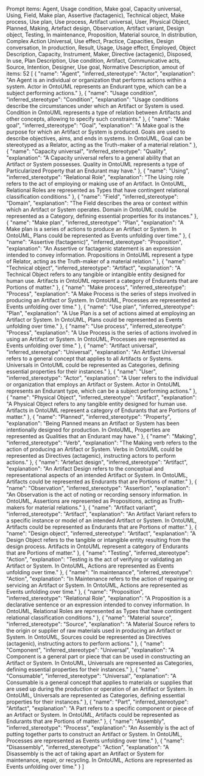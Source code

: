 Prompt items: 
Agent, Usage condition, Make goal, Capacity universal, Using, Field, Make plan, Assertive (factagenic), Technical object, Make process, Use plan, Use process, Artifact universal, User, Physical Object, Planned, Making, Artefact design, Observation, Artifact variant, Design object, Testing, In maintenance, Proposition, Material source, In distribution, Complex Action Universal, Use effect, Practice, Capacities, Design conversation, In production, Result, Usage, Usage effect, Employed, Object Description, Capacity, Instrument, Maker, Directive (actagenic), Disposed, In use, Plan Description, Use condition, Artifact, Communicative acts, Source, Intention, Designer, Use goal, Normative Description, 
amout of items: 52
 [
    {
        "name": "Agent",
        "inferred_stereotype": "Actor",
        "explanation": "An Agent is an individual or organization that performs actions within a system. Actor in OntoUML represents an Endurant type, which can be a subject performing actions."
    },
    {
        "name": "Usage condition",
        "inferred_stereotype": "Condition",
        "explanation": "Usage conditions describe the circumstances under which an Artifact or System is used. Condition in OntoUML represents a type of relation between Artifacts and other concepts, allowing to specify such constraints."
    },
    {
        "name": "Make goal",
        "inferred_stereotype": "Goal",
        "explanation": "A Make goal is the purpose for which an Artifact or System is produced. Goals are used to describe objectives, aims, and ends in systems. In OntoUML, Goal can be stereotyped as a Relator, acting as the Truth-maker of a material relation."
    },
    {
        "name": "Capacity universal",
        "inferred_stereotype": "Quality",
        "explanation": "A Capacity universal refers to a general ability that an Artifact or System possesses. Quality in OntoUML represents a type of Particularized Property that an Endurant may have."
    },
    {
        "name": "Using",
        "inferred_stereotype": "Relational Role",
        "explanation": "The Using role refers to the act of employing or making use of an Artifact. In OntoUML, Relational Roles are represented as Types that have contingent relational classification conditions."
    },
    {
        "name": "Field",
        "inferred_stereotype": "Domain",
        "explanation": "The Field describes the area or context within which an Artifact or System operates. Domain in OntoUML could be represented as a Category, defining essential properties for its instances."
    },
    {
        "name": "Make plan",
        "inferred_stereotype": "Plan",
        "explanation": "A Make plan is a series of actions to produce an Artifact or System. In OntoUML, Plans could be represented as Events unfolding over time."
    },
    {
        "name": "Assertive (factagenic)",
        "inferred_stereotype": "Proposition",
        "explanation": "An Assertive or factagenic statement is an expression intended to convey information. Propositions in OntoUML represent a type of Relator, acting as the Truth-maker of a material relation."
    },
    {
        "name": "Technical object",
        "inferred_stereotype": "Artifact",
        "explanation": "A Technical Object refers to any tangible or intangible entity designed for human use. Artifacts in OntoUML represent a category of Endurants that are Portions of matter."
    },
    {
        "name": "Make process",
        "inferred_stereotype": "Process",
        "explanation": "A Make Process is the series of steps involved in producing an Artifact or System. In OntoUML, Processes are represented as Events unfolding over time."
    },
    {
        "name": "Use plan",
        "inferred_stereotype": "Plan",
        "explanation": "A Use Plan is a set of actions aimed at employing an Artifact or System. In OntoUML, Plans could be represented as Events unfolding over time."
    },
    {
        "name": "Use process",
        "inferred_stereotype": "Process",
        "explanation": "A Use Process is the series of actions involved in using an Artifact or System. In OntoUML, Processes are represented as Events unfolding over time."
    },
    {
        "name": "Artifact universal",
        "inferred_stereotype": "Universal",
        "explanation": "An Artifact Universal refers to a general concept that applies to all Artifacts or Systems. Universals in OntoUML could be represented as Categories, defining essential properties for their instances."
    },
    {
        "name": "User",
        "inferred_stereotype": "Actor",
        "explanation": "A User refers to the individual or organization that employs an Artifact or System. Actor in OntoUML represents an Endurant type, which can be a subject performing actions."
    },
    {
        "name": "Physical Object",
        "inferred_stereotype": "Artifact",
        "explanation": "A Physical Object refers to any tangible entity designed for human use. Artifacts in OntoUML represent a category of Endurants that are Portions of matter."
    },
    {
        "name": "Planned",
        "inferred_stereotype": "Property",
        "explanation": "Being Planned means an Artifact or System has been intentionally designed for production. In OntoUML, Properties are represented as Qualities that an Endurant may have."
    },
    {
        "name": "Making",
        "inferred_stereotype": "Verb",
        "explanation": "The Making verb refers to the action of producing an Artifact or System. Verbs in OntoUML could be represented as Directives (actagenic), instructing actors to perform actions."
    },
    {
        "name": "Artefact design",
        "inferred_stereotype": "Artifact",
        "explanation": "An Artifact Design refers to the conceptual and representational aspects of an intended Artifact or System. In OntoUML, Artifacts could be represented as Endurants that are Portions of matter."
    },
    {
        "name": "Observation",
        "inferred_stereotype": "Assertion",
        "explanation": "An Observation is the act of noting or recording sensory information. In OntoUML, Assertions are represented as Propositions, acting as Truth-makers for material relations."
    },
    {
        "name": "Artifact variant",
        "inferred_stereotype": "Artifact",
        "explanation": "An Artifact Variant refers to a specific instance or model of an intended Artifact or System. In OntoUML, Artifacts could be represented as Endurants that are Portions of matter."
    },
    {
        "name": "Design object",
        "inferred_stereotype": "Artifact",
        "explanation": "A Design Object refers to the tangible or intangible entity resulting from the design process. Artifacts in OntoUML represent a category of Endurants that are Portions of matter."
    },
    {
        "name": "Testing",
        "inferred_stereotype": "Action",
        "explanation": "Testing is the act of verifying or validating an Artifact or System. In OntoUML, Actions are represented as Events unfolding over time."
    },
    {
        "name": "In maintenance",
        "inferred_stereotype": "Action",
        "explanation": "In Maintenance refers to the action of repairing or servicing an Artifact or System. In OntoUML, Actions are represented as Events unfolding over time."
    },
    {
        "name": "Proposition",
        "inferred_stereotype": "Relational Role",
        "explanation": "A Proposition is a declarative sentence or an expression intended to convey information. In OntoUML, Relational Roles are represented as Types that have contingent relational classification conditions."
    },
    {
        "name": "Material source",
        "inferred_stereotype": "Source",
        "explanation": "A Material Source refers to the origin or supplier of raw materials used in producing an Artifact or System. In OntoUML, Sources could be represented as Directives (actagenic), instructing actors to perform actions."
    },
    {
        "name": "Component",
        "inferred_stereotype": "Universal",
        "explanation": "A Component is a general part or piece that can be used in constructing an Artifact or System. In OntoUML, Universals are represented as Categories, defining essential properties for their instances."
    },
    {
        "name": "Consumable",
        "inferred_stereotype": "Universal",
        "explanation": "A Consumable is a general concept that applies to materials or supplies that are used up during the production or operation of an Artifact or System. In OntoUML, Universals are represented as Categories, defining essential properties for their instances."
    },
    {
        "name": "Part",
        "inferred_stereotype": "Artifact",
        "explanation": "A Part refers to a specific component or piece of an Artifact or System. In OntoUML, Artifacts could be represented as Endurants that are Portions of matter."
    },
    {
        "name": "Assembly",
        "inferred_stereotype": "Process",
        "explanation": "An Assembly is the act of putting together parts to construct an Artifact or System. In OntoUML, Processes are represented as Events unfolding over time."
    },
    {
        "name": "Disassembly",
        "inferred_stereotype": "Action",
        "explanation": "A Disassembly is the act of taking apart an Artifact or System for maintenance, repair, or recycling. In OntoUML, Actions are represented as Events unfolding over time."
    }
]
